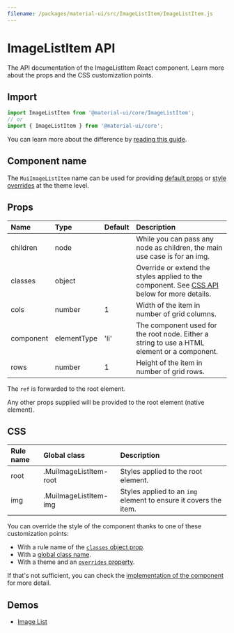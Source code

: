```yaml
---
filename: /packages/material-ui/src/ImageListItem/ImageListItem.js
---
```


<!--- This documentation is automatically generated, do not try to edit it. -->

# ImageListItem API

<p class="description">The API documentation of the ImageListItem React component. Learn more about the props and the CSS customization points.</p>

## Import

```js
import ImageListItem from '@material-ui/core/ImageListItem';
// or
import { ImageListItem } from '@material-ui/core';
```

You can learn more about the difference by [reading this guide](/guides/minimizing-bundle-size/).



## Component name

The `MuiImageListItem` name can be used for providing [default props](/customization/globals/#default-props) or [style overrides](/customization/globals/#css) at the theme level.

## Props

| Name | Type | Default | Description |
|:-----|:-----|:--------|:------------|
| <span class="prop-name">children</span> | <span class="prop-type">node</span> |  | While you can pass any node as children, the main use case is for an img. |
| <span class="prop-name">classes</span> | <span class="prop-type">object</span> |  | Override or extend the styles applied to the component. See [CSS API](#css) below for more details. |
| <span class="prop-name">cols</span> | <span class="prop-type">number</span> | <span class="prop-default">1</span> | Width of the item in number of grid columns. |
| <span class="prop-name">component</span> | <span class="prop-type">elementType</span> | <span class="prop-default">'li'</span> | The component used for the root node. Either a string to use a HTML element or a component. |
| <span class="prop-name">rows</span> | <span class="prop-type">number</span> | <span class="prop-default">1</span> | Height of the item in number of grid rows. |

The `ref` is forwarded to the root element.

Any other props supplied will be provided to the root element (native element).

## CSS

| Rule name | Global class | Description |
|:-----|:-------------|:------------|
| <span class="prop-name">root</span> | <span class="prop-name">.MuiImageListItem-root</span> | Styles applied to the root element.
| <span class="prop-name">img</span> | <span class="prop-name">.MuiImageListItem-img</span> | Styles applied to an `img` element to ensure it covers the item.

You can override the style of the component thanks to one of these customization points:

- With a rule name of the [`classes` object prop](/customization/components/#overriding-styles-with-classes).
- With a [global class name](/customization/components/#overriding-styles-with-global-class-names).
- With a theme and an [`overrides` property](/customization/globals/#css).

If that's not sufficient, you can check the [implementation of the component](https://github.com/mui-org/material-ui/blob/next/packages/material-ui/src/ImageListItem/ImageListItem.js) for more detail.

## Demos

- [Image List](/components/image-list/)

